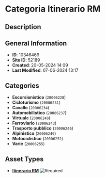 # Categoria Itinerario RM

## Description

## General Information
- **ID**: 10346469
- **Site ID**: 52189
- **Created**: 20-05-2024 14:09
- **Last Modified**: 07-06-2024 13:17

## Categories
- **Escursionistico** (`20006228`)
- **Cicloturismo** (`20006231`)
- **Cavallo** (`20006234`)
- **Automobilistico** (`20006237`)
- **Virtuale** (`20006240`)
- **Ferroviario** (`20006243`)
- **Trasporto pubblico** (`20006246`)
- **Alpinistico** (`20006249`)
- **Motociclistico** (`20006252`)
- **Varie** (`20006255`)
## Asset Types
- **[Itinerario RM](../contentStructure/itinerario-rm/README.md)** ![Required](https://img.shields.io/badge/*Required-red.svg)
